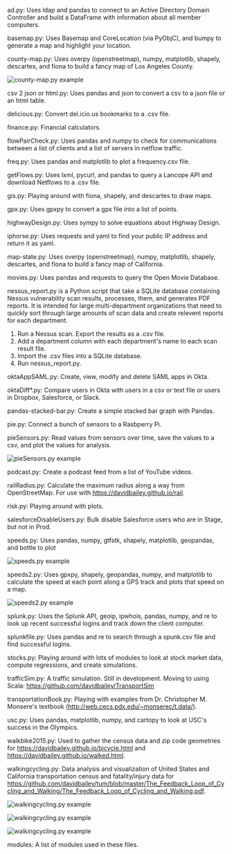 ad.py: Uses ldap and pandas to connect to an Active Directory Domain Controller and build a DataFrame with information about all member computers.

basemap.py: Uses Basemap and CoreLocation (via PyObjC), and bumpy to generate a map and highlight your location.

county-map.py: Uses overpy (openstreetmap), numpy, matplotlib, shapely, descartes, and fiona to build a fancy map of Los Angeles County.

![county-map.py example](https://raw.githubusercontent.com/davidbailey/py/master/county-map.png "county-map.py example")

csv 2 json or html.py: Uses pandas and json to convert a csv to a json file or an html table.

delicious.py: Convert del.icio.us bookmarks to a .csv file.

finance.py: Financial calculators.

flowPairCheck.py: Uses pandas and numpy to check for communications between a list of clients and a list of servers in netflow traffic.

freq.py: Uses pandas and matplotlib to plot a frequency.csv file.

getFlows.py: Uses lxml, pycurl, and pandas to query a Lancope API and download Netflows to a .csv file.

gis.py: Playing around with fiona, shapely, and descartes to draw maps.

gpx.py: Uses gpxpy to convert a gpx file into a list of points.

highwayDesign.py: Uses sympy to solve equations about Highway Design.

iphorse.py: Uses requests and yaml to find your public IP address and return it as yaml.

map-state.py: Uses overpy (openstreetmap), numpy, matplotlib, shapely, descartes, and fiona to build a fancy map of California.

movies.py: Uses pandas and requests to query the Open Movie Database.

nessus_report.py is a Python script that take a SQLite database containing Nessus vulnerability scan results, processes, them, and generates PDF reports. It is intended for large multi-department organizations that need to quickly sort through large amounts of scan data and create relevent reports for each department.

 1. Run a Nessus scan. Export the results as a .csv file.
 2. Add a department column with each department's name to each scan result file.
 3. Import the .csv files into a SQLite database.
 4. Run nessus_report.py.

oktaAppSAML.py: Create, view, modify and delete SAML apps in Okta.

oktaDiff*.py: Compare users in Okta with users in a csv or text file or users in Dropbox, Salesforce, or Slack.

pandas-stacked-bar.py: Create a simple stacked bar graph with Pandas.

pie.py: Connect a bunch of sensors to a Rasbperry Pi.

pieSensors.py: Read values from sensors over time, save the values to a csv, and plot the values for analysis.

![pieSensors.py example](https://raw.githubusercontent.com/davidbailey/py/master/pieSensors.png "pieSensors.py example")


podcast.py: Create a podcast feed from a list of YouTube videos.

railRadius.py: Calculate the maximum radius along a way from OpenStreetMap. For use with https://davidbailey.github.io/rail.

risk.py: Playing around with plots.

salesforceDisableUsers.py: Bulk disable Salesforce users who are in Stage, but not in Prod.

speeds.py: Uses pandas, numpy, gtfstk, shapely, matplotlib, geopandas, and bottle to plot 

![speeds.py example](https://raw.githubusercontent.com/davidbailey/py/master/speeds.png "speeds.py example")

speeds2.py: Uses gpxpy, shapely, geopandas, numpy, and matplotlib to calculate the speed at each point along a GPS track and plots that speed on a map.

![speeds2.py example](https://raw.githubusercontent.com/davidbailey/py/master/speeds2.png "speeds2.py example")

splunk.py: Uses the Splunk API, geoip, ipwhois, pandas, numpy, and re to look up recent successful logins and track down the client computer.

splunkfile.py: Uses pandas and re to search through a spunk.csv file and find successful logins.

stocks.py: Playing around with lots of modules to look at stock market data, compute regressions, and create simulations.

trafficSim.py: A traffic simulation. Still in development. Moving to using Scala: https://github.com/davidbailey/TransportSim

transportationBook.py: Playing with examples from Dr. Christopher M. Monsere's textbook (http://web.cecs.pdx.edu/~monserec/t.data/).

usc.py: Uses pandas, matplotlib, numpy, and cartopy to look at USC's success in the Olympics.

walkbike2015.py: Used to gather the census data and zip code geometries for https://davidbailey.github.io/bicycle.html and https://davidbailey.github.io/walked.html.

walkingcycling.py: Data analysis and visualization of United States and California transportation census and fatality/injury data for https://github.com/davidbailey/tum/blob/master/The_Feedback_Loop_of_Cycling_and_Walking/The_Feedback_Loop_of_Cycling_and_Walking.pdf.

![walkingcycling.py example](https://raw.githubusercontent.com/davidbailey/tum/master/The_Feedback_Loop_of_Cycling_and_Walking/LaTeX/commutersbymode.png "walkingcycling.py example")

![walkingcycling.py example](https://raw.githubusercontent.com/davidbailey/tum/master/The_Feedback_Loop_of_Cycling_and_Walking/LaTeX/victimsbymode.png "walkingcycling.py example")

![walkingcycling.py example](https://raw.githubusercontent.com/davidbailey/tum/master/The_Feedback_Loop_of_Cycling_and_Walking/LaTeX/usrates.png "walkingcycling.py example")

modules: A list of modules used in these files.
